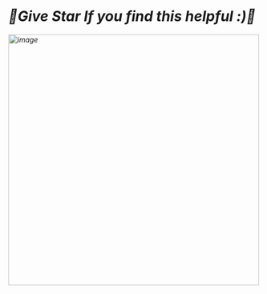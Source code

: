 # ***🌟Give Star If you find this helpful :)🌟***
*<img width="500" alt="image" src="https://user-images.githubusercontent.com/81718623/191870884-20acbfdc-7b8d-458b-b198-c6cc762c7de8.png">*
